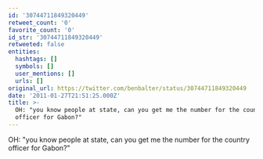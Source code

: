 ```yaml
---
id: '30744711849320449'
retweet_count: '0'
favorite_count: '0'
id_str: '30744711849320449'
retweeted: false
entities:
  hashtags: []
  symbols: []
  user_mentions: []
  urls: []
original_url: https://twitter.com/benbalter/status/30744711849320449
date: '2011-01-27T21:51:25.000Z'
title: >-
  OH: "you know people at state, can you get me the number for the country
  officer for Gabon?"
---
```


OH: "you know people at state, can you get me the number for the country officer for Gabon?"